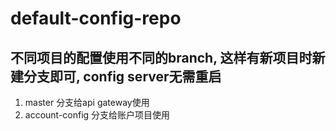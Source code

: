 # default-config-repo

## 不同项目的配置使用不同的branch, 这样有新项目时新建分支即可, config server无需重启
1. master 分支给api gateway使用
2. account-config 分支给账户项目使用
